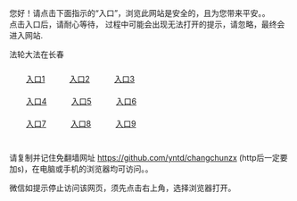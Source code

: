 您好！请点击下面指示的“入口”，浏览此网站是安全的，且为您带来平安。。 <br/>
点击入口后，请耐心等待， 过程中可能会出现无法打开的提示，请忽略，最终会进入网站. </br>

法轮大法在长春<br/>
<div style="padding:10px"><a style="margin:20px" target="_blank" href="https://df6wappobsai3.cloudfront.net/2Qpsp?wplwxhkf" id="ccLink1" rel="nofollow">入口1</a> <a target="_blank" style="margin:20px" href="https://d3m86jtjg6hn81.cloudfront.net/2Qpsp?eeyqi" id="ccLink2" rel="nofollow">入口2</a> <a style="margin:20px" target="_blank" href="https://d3gs1x8ennfrs7.cloudfront.net/2Qpsp?lwoyjlud" id="ccLink3" rel="nofollow">入口3</a></div>

<div style="padding:10px" ><a style="margin:20px" target="_blank" href="https://df6wappobsai3.cloudfront.net/2Qpsp?wplwxhkf" id="ccLink4" rel="nofollow">入口4</a> <a style="margin:20px" href="https://d3m86jtjg6hn81.cloudfront.net/2Qpsp?eeyqi" target="_blank" id="ccLink5" rel="nofollow">入口5</a> <a style="margin:20px" href="https://d3gs1x8ennfrs7.cloudfront.net/2Qpsp?lwoyjlud" target="_blank" id="ccLink6" rel="nofollow">入口6</a></div>

<div style="padding:10px"><a style="margin:20px" target="_blank" href="https://df6wappobsai3.cloudfront.net/2Qpsp?wplwxhkf" id="ccLink7" rel="nofollow">入口7</a> <a style="margin:20px" href="https://d3m86jtjg6hn81.cloudfront.net/2Qpsp?eeyqi" target="_blank" id="ccLink8" rel="nofollow">入口8</a> <a style="margin:20px" target="_blank" href="https://d3gs1x8ennfrs7.cloudfront.net/2Qpsp?lwoyjlud" id="ccLink9" rel="nofollow">入口9</a></div>

<br/>



请复制并记住免翻墙网址 https://github.com/yntd/changchunzx (http后一定要加s)，在电脑或手机的浏览器均可访问。。<br/>

微信如提示停止访问该网页，须先点击右上角，选择浏览器打开。

